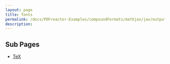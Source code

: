 ```yaml
---
layout: page
title: fonts
permalink: /docs/PDFreactor-Examples/compoundFormats/mathjax/jax/output/SVG/fonts/
description: 
---
```


## Sub Pages
* [TeX](/compare.html2pdf.tools/docs/PDFreactor-Examples/compoundFormats/mathjax/jax/output/SVG/fonts/TeX/)



